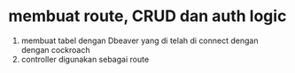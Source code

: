 # membuat route, CRUD dan auth logic

1. membuat tabel dengan Dbeaver yang di telah di connect dengan dengan cockroach
2. controller digunakan sebagai route 
